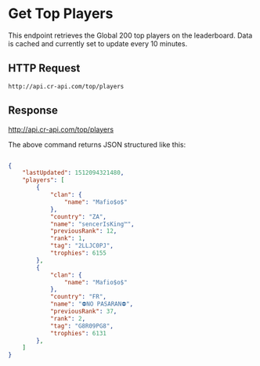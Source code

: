 # Get Top Players

This endpoint retrieves the Global 200 top players on the leaderboard. Data is cached and currently set to update every 10 minutes.

## HTTP Request

`http://api.cr-api.com/top/players`

## Response

http://api.cr-api.com/top/players

The above command returns JSON structured like this:

```json

{
    "lastUpdated": 1512094321480,
    "players": [
        {
            "clan": {
                "name": "Mafio$o$"
            },
            "country": "ZA",
            "name": "sencerIsKing™",
            "previousRank": 12,
            "rank": 1,
            "tag": "2LLJC0PJ",
            "trophies": 6155
        },
        {
            "clan": {
                "name": "Mafio$o$"
            },
            "country": "FR",
            "name": "⛔️NO PASARAN⛔️",
            "previousRank": 37,
            "rank": 2,
            "tag": "G8R09PG8",
            "trophies": 6131
        },
    ]
}
```

